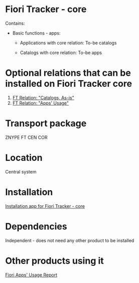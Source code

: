 # Fiori Tracker - core
Contains:
- Basic functions - apps: 
  - Applications 
    with core relation: To-be catalogs

  - Catalogs
    with core relation: To-be apps

# Optional relations that can be installed on Fiori Tracker core
1. [FT Relation: "Catalogs, As-is"](ft-rel-catalogs-asis.md)
2. [FT Relation: "Apps' Usage"](ft-rel-appsusage.md)

# Transport package
ZNYPE FT CEN COR

# Location
Central system

# Installation
[Installation app for Fiori Tracker - core](in-ft-core.md)

# Dependencies
Independent - does not need any other product to be installed

# Other products using it
[Fiori Apps' Usage Report](fa.md)